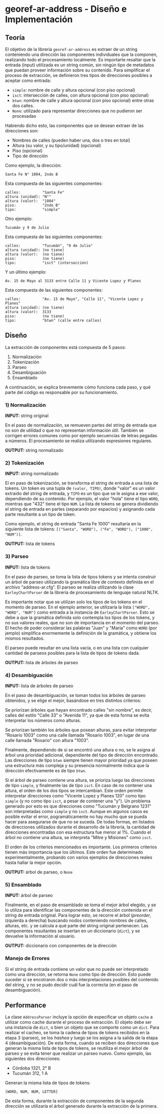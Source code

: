 # georef-ar-address - Diseño e Implementación

## Teoría

El objetivo de la librería `georef-ar-address` es extraer de un string conteniendo una dirección las componentes individuales que la componen, realizando todo el procesamiento localmente. Es importarte resaltar que la entrada (input) utilizada es un string común, sin ningún tipo de metadatos que puedan proveer información sobre su contenido. Para simplificar el proceso de extracción, se definieron tres tipos de direcciones posibles a aceptar como entrada:

- `simple`: nombre de calle y altura opcional (con piso opcional)
- `isct`: intersección de calles, con altura opcional (con piso opcional)
- `btwn`: nombre de calle y altura opcional (con piso opcional) entre otras dos
  calles.
- `None`: utilizado para representar direcciones que no pudieron ser procesadas

Habiendo dicho esto, las componentes que se desean extraer de las direcciones
son:

- Nombres de calles (pueden haber una, dos o tres en total)
- Altura (su valor, y su tipo/unidad) (opcional)
- Piso (opcional)
- Tipo de dirección

Como ejemplo, la dirección:

    Santa Fe N° 1004, 2ndo B

Esta compuesta de las siguientes componentes:

    calles:          "Santa Fe"
    altura (unidad): "N°"
    altura (valor):  "1004"
    piso:            "2ndo B"
    tipo:            "simple"

Otro ejemplo:

    Tucumán y 9 de Julio

Esta compuesta de las siguientes componentes:

    calles:          "Tucumán", "9 de Julio"
    altura (unidad): (no tiene)
    altura (valor):  (no tiene)
    piso:            (no tiene)
    tipo:            "isct" (intersección)

Y un último ejemplo:

    Av. 15 de Mayo al 3133 entre Calle 11 y Vicente Lopez y Planes

Esta compuesta de las siguientes componentes:

    calles:          "Av. 15 de Mayo", "Calle 11", "Vicente Lopez y Planes"
    altura (unidad): (no tiene)
    altura (valor):  3133
    piso:            (no tiene)
    tipo:            "btwn" (calle entre calles)

## Diseño

La extracción de componentes está compuesta de 5 pasos:

1) Normalización
2) Tokenización
3) Parseo
4) Desambiguación
5) Ensamblado

A continuación, se explica brevemente cómo funciona cada paso, y qué parte del
código es responsable por su funcionamiento.

### 1) Normalización

**INPUT:** string original

En el paso de normalización, se remueven partes del string de entrada que no son de utilidad o que no representan información útil. También se corrigen errores comunes como por ejemplo secuencias de letras pegadas a números. El procesamiento se realiza utilizando expresiones regulares.

**OUTPUT:** string normalizado

### 2) Tokenización

**INPUT:** string normalizado

El en paso de tokenización, se transforma el string de entrada a una lista de tokens. Un token es una tupla de `(valor, TIPO)`, donde "valor" es un valor extraído del string de entrada, y `TIPO` es un tipo que se le asigna a ese valor, dependiendo de su contenido. Por ejemplo, el valor "hola" tiene el tipo `WORD`, mientras que "432" tiene el tipo `NUM`. La lista de tokens se genera dividiendo el string de entrada en partes (separando por espacios) y asignando cada parte resultante a un tipo de token.

Como ejemplo, el string de entrada "Santa Fe 1000" resultaría en la siguiente lista de tokens: `[("Santa", "WORD"), ("Fe", "WORD"), ("1000", "NUM")]`.

**OUTPUT:** lista de tokens

### 3) Parseo

**INPUT:** lista de tokens

En el paso de parseo, se toma la lista de tipos tokens y se intenta construir un árbol de parseo utilizando la gramática libre de contexto definida en el archivo "address-ar.cfg". El parseo se realiza utilizando la clase `EarleyChartParser` de la librería de procesamiento de lenguaje natural NLTK.

Es importante notar que se utilizan solo los tipos de los tokens en el momento de parseo. En el ejemplo anterior, se utilizaría la lista `["WORD", "WORD", "NUM"]` como entrada a la instancia de `EarleyChartParser`. Esto se debe a que la gramática definida solo contempla los tipos de los tokens, y no sus valores reales, que no son de importancia en el momento del parseo. El hecho de poder considerar las palabras "Juan" y "María" como `WORD` (por jemplo) simplifica enormemente la definición de la gramática, y obtiene los mismos resultados.

El parseo puede resultar en una lista vacía, o en una lista con cualquier cantidad de parseos posibles para la lista de tipos de tokens dada.

**OUTPUT:** lista de árboles de parseo

### 4) Desambiguación

**INPUT:** lista de árboles de parseo

En el paso de desambiguación, se toman todos los árboles de parseo obtenidos, y se elige el mejor, basándose en tres distintos criterios:

Se priorizan árboles que hayan encontrado calles "sin nombre", es decir, calles del estilo "Calle 33" o "Avenida 11", ya que de esta forma se evita interpretar los números como alturas.

Se priorizan también los árboles que posean alturas, para evitar interpretar "Rosario 1003" como una calle llamada "Rosario 1003", en lugar de una calle llamada "Rosario" con altura "1003".

Finalmente, dependiendo de si se encontró una altura o no, se le asigna al árbol una prioridad adicional, dependiente del tipo de dirección encontrado. Las direcciones de tipo `btwn` siempre tienen mayor prioridad ya que poseen una estructura más compleja y su presencia normalmente indica que la dirección efectivamente es de tipo `btwn`.

Si el árbol de parseo contiene una altura, se prioriza luego las direcciones de tipo `simple`, y finalmente las de tipo `isct`. En caso de no contener una altura, el orden de los dos tipos se intercambian. Este orden permite interpretar direcciones como "Vicente Lopez y Planes 120" como tipo `simple` (y no como tipo `isct`, a pesar de contener una "y"). Un problema generado por esto es que direcciones como "Tucumán y Belgrano 1231" son interpretadas como `simple` y no `isct`. Aunque en algunos casos es posible evitar el error, pogramáticamente no hay mucho que se pueda hacer para asegurarse de que no se suceda. De todas formas, en listados de direcciones utilizados durante el desarrollo de la librería, la cantidad de direcciones encontradas con esa estructura fue menor al 1%. Cuando el árbol no contiene una altura, se interpreta "Mitre y Misiones" como `isct`.

El orden de los criterios mencionados es importante. Los primeros criterios tienen más importancia que los últimos. Este orden fue determinado experimentalmente, probando con varios ejemplos de direcciones reales hasta hallar la mejor opción.

**OUTPUT:** árbol de parseo, o `None`

### 5) Ensamblado

**INPUT:** árbol de parseo

Finalmente, en el paso de ensamblado se toma el mejor árbol elegido, y se lo utiliza para identificar las componentes de la dirección contenida en el string de entrada original. Para lograr esto, se recorre el árbol (*preorder*, izquierda a derecha) buscando nodos conteniendo nombres de calles, alturas, etc. y se calcula a qué parte del string original pertenecen. Las componentes resultantes se insertan en un diccionario (`dict`), y se devuelve la información al usuario.

**OUTPUT:** diccionario con componentes de la dirección

### Manejo de Errores

Si el string de entrada contiene un valor que no puede ser interpretado como una dirección, se retorna `None` como tipo de dirección. Esto puede suceder si se encotraron dos o más interpretaciones posibles del contenido del string, y no se pudo decidir cuál fue la correcta (en el paso de desambiguación).

## Performance
La clase `AddressParser` incluye la opción de especificar un objeto `cache` a utilizar como cache durante el proceso de extracción. El objeto debe ser una instancia de `dict`, o bien un objeto que se comporte como un `dict`. Para realizar el cacheo, se toma la cadena de tipos de tokens recibidos en la etapa 3 (parseo), se los *hashea* y luego se los asigna a la salida de la etapa 4 (desambiguación). De esta forma, cuando se reciben dos direcciones que generan la misma lista de tipos de tokens, se reutiliza el mejor árbol de parseo y se evita tener que realizar un parseo nuevo. Como ejemplo, las siguientes dos direcciones:

- Córdoba 1321, 2° B
- Tucumán 312, 1 A

Generan la misma lista de tipos de tokens:

`[WORD, NUM, NUM, LETTER]`

De esta forma, durante la extracción de componentes de la segunda dirección se utilizaría el árbol generado durante la extracción de la primera.
